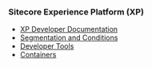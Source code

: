 ### Sitecore Experience Platform (XP)

- [XP Developer Documentation](https://doc.sitecore.com/xp/en/developers/101/xp/index.html)
- [Segmentation and Conditions](https://doc.sitecore.com/xp/en/developers/101/sitecore-experience-platform/segmentation-and-conditions.html)
- [Developer Tools](https://doc.sitecore.com/xp/en/developers/101/developer-tools/index-en.html)
- [Containers](https://doc.sitecore.com/xp/en/developers/101/developer-tools/containers-in-sitecore-development.html)
